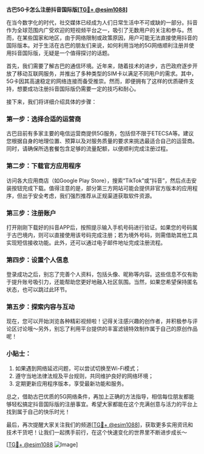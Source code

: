 **古巴5G卡怎么注册抖音国际版[[TG💪+ @esim1088](https://t.me/s/esim1088)]**

在当今数字化的时代，社交媒体已经成为人们日常生活中不可或缺的一部分。抖音作为全球范围内广受欢迎的短视频平台之一，吸引了无数用户的关注和参与。然而，在某些国家和地区，由于网络限制或政策原因，用户可能无法直接使用抖音的国际版本。对于生活在古巴的朋友们来说，如何利用当地的5G网络顺利注册并使用抖音国际版，无疑是一个值得探讨的话题。

首先，我们需要了解古巴的通信环境。近年来，随着技术的进步，古巴政府逐步开放了移动互联网服务，并推出了多种类型的SIM卡以满足不同用户的需求。其中，5G卡因其高速稳定的网络连接而备受推崇。然而，即便拥有了这样的优质硬件支持，想要成功注册抖音国际版仍需要一定的技巧和耐心。

接下来，我们将详细介绍具体的步骤：

### 第一步：选择合适的运营商
古巴目前有多家主要的电信运营商提供5G服务，包括但不限于ETECSA等。建议您根据自身的地理位置、预算以及对服务质量的要求来挑选最适合自己的运营商。同时，请确保所选套餐包含足够的流量配额，以便顺利完成注册过程。

### 第二步：下载官方应用程序
访问各大应用商店（如Google Play Store），搜索“TikTok”或“抖音”，然后点击安装按钮完成下载。值得注意的是，部分第三方网站可能会提供非官方版本的应用程序，但出于安全考虑，我们强烈推荐从正规渠道获取软件资源。

### 第三步：注册账户
打开刚刚下载好的抖音APP后，按照提示输入手机号码进行验证。如果您的号码属于古巴境内，则可以直接使用该号码完成注册；若为境外号码，则需借助其他工具实现短信接收功能。此外，还可以通过电子邮件地址完成注册流程。

### 第四步：设置个人信息
登录成功之后，别忘了完善个人资料，包括头像、昵称等内容。这些信息不仅有助于提升账号吸引力，还能帮助您更好地融入社区氛围。当然，如果您希望保持匿名状态，也可以跳过此环节。

### 第五步：探索内容与互动
现在，您可以开始浏览各种精彩视频啦！记得关注感兴趣的创作者，并积极参与评论区讨论哦～另外，别忘了利用平台提供的丰富滤镜特效制作属于自己的原创作品呢！

### 小贴士：
1. 如果遇到网络延迟问题，可以尝试切换至Wi-Fi模式；
2. 遵守当地法律法规及平台规则，共同维护良好的网络环境；
3. 定期更新应用程序版本，享受最新功能和服务。

总之，借助古巴优质的5G网络条件，再加上正确的方法指导，相信每位朋友都能够轻松搞定抖音国际版的注册事宜。希望大家都能在这个充满创意与活力的平台上找到属于自己的快乐时光！

最后，再次提醒大家关注我们的频道[[TG💪+ @esim1088](https://t.me/s/esim1088)]，获取更多实用资讯和技术干货吧！让我们一起携手前行，在这个快速变化的世界里不断进步成长～

[[TG💪+ @esim1088](https://t.me/s/esim1088) ![Image](https://i.postimg.cc/4NQfJmqS/Snipaste-2025-05-13-00-14-12.png)]